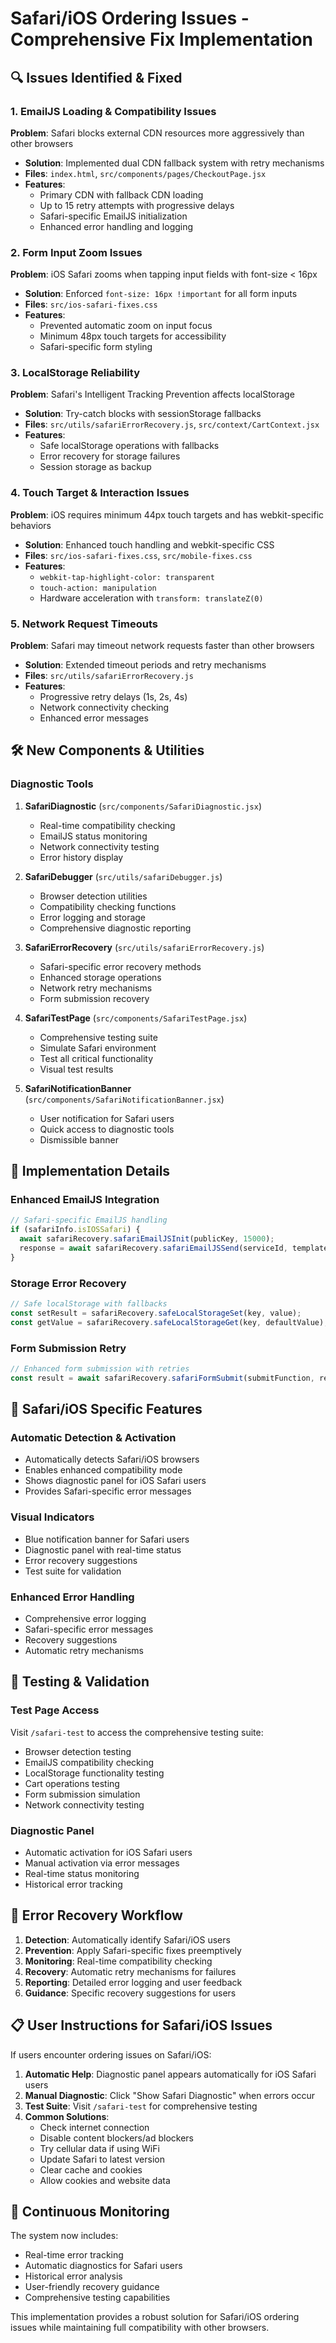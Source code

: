 # Safari/iOS Ordering Issues - Comprehensive Fix Implementation

## 🔍 **Issues Identified & Fixed**

### 1. **EmailJS Loading & Compatibility Issues**
**Problem**: Safari blocks external CDN resources more aggressively than other browsers
- **Solution**: Implemented dual CDN fallback system with retry mechanisms
- **Files**: `index.html`, `src/components/pages/CheckoutPage.jsx`
- **Features**:
  - Primary CDN with fallback CDN loading
  - Up to 15 retry attempts with progressive delays
  - Safari-specific EmailJS initialization
  - Enhanced error handling and logging

### 2. **Form Input Zoom Issues**
**Problem**: iOS Safari zooms when tapping input fields with font-size < 16px
- **Solution**: Enforced `font-size: 16px !important` for all form inputs
- **Files**: `src/ios-safari-fixes.css`
- **Features**:
  - Prevented automatic zoom on input focus
  - Minimum 48px touch targets for accessibility
  - Safari-specific form styling

### 3. **LocalStorage Reliability**
**Problem**: Safari's Intelligent Tracking Prevention affects localStorage
- **Solution**: Try-catch blocks with sessionStorage fallbacks
- **Files**: `src/utils/safariErrorRecovery.js`, `src/context/CartContext.jsx`
- **Features**:
  - Safe localStorage operations with fallbacks
  - Error recovery for storage failures
  - Session storage as backup

### 4. **Touch Target & Interaction Issues**
**Problem**: iOS requires minimum 44px touch targets and has webkit-specific behaviors
- **Solution**: Enhanced touch handling and webkit-specific CSS
- **Files**: `src/ios-safari-fixes.css`, `src/mobile-fixes.css`
- **Features**:
  - `webkit-tap-highlight-color: transparent`
  - `touch-action: manipulation`
  - Hardware acceleration with `transform: translateZ(0)`

### 5. **Network Request Timeouts**
**Problem**: Safari may timeout network requests faster than other browsers
- **Solution**: Extended timeout periods and retry mechanisms
- **Files**: `src/utils/safariErrorRecovery.js`
- **Features**:
  - Progressive retry delays (1s, 2s, 4s)
  - Network connectivity checking
  - Enhanced error messages

## 🛠️ **New Components & Utilities**

### Diagnostic Tools
1. **SafariDiagnostic** (`src/components/SafariDiagnostic.jsx`)
   - Real-time compatibility checking
   - EmailJS status monitoring
   - Network connectivity testing
   - Error history display

2. **SafariDebugger** (`src/utils/safariDebugger.js`)
   - Browser detection utilities
   - Compatibility checking functions
   - Error logging and storage
   - Comprehensive diagnostic reporting

3. **SafariErrorRecovery** (`src/utils/safariErrorRecovery.js`)
   - Safari-specific error recovery methods
   - Enhanced storage operations
   - Network retry mechanisms
   - Form submission recovery

4. **SafariTestPage** (`src/components/SafariTestPage.jsx`)
   - Comprehensive testing suite
   - Simulate Safari environment
   - Test all critical functionality
   - Visual test results

5. **SafariNotificationBanner** (`src/components/SafariNotificationBanner.jsx`)
   - User notification for Safari users
   - Quick access to diagnostic tools
   - Dismissible banner

## 🔧 **Implementation Details**

### Enhanced EmailJS Integration
```javascript
// Safari-specific EmailJS handling
if (safariInfo.isIOSSafari) {
  await safariRecovery.safariEmailJSInit(publicKey, 15000);
  response = await safariRecovery.safariEmailJSSend(serviceId, templateId, params, publicKey);
}
```

### Storage Error Recovery
```javascript
// Safe localStorage with fallbacks
const setResult = safariRecovery.safeLocalStorageSet(key, value);
const getValue = safariRecovery.safeLocalStorageGet(key, defaultValue);
```

### Form Submission Retry
```javascript
// Enhanced form submission with retries
const result = await safariRecovery.safariFormSubmit(submitFunction, retries);
```

## 📱 **Safari/iOS Specific Features**

### Automatic Detection & Activation
- Automatically detects Safari/iOS browsers
- Enables enhanced compatibility mode
- Shows diagnostic panel for iOS Safari users
- Provides Safari-specific error messages

### Visual Indicators
- Blue notification banner for Safari users
- Diagnostic panel with real-time status
- Error recovery suggestions
- Test suite for validation

### Enhanced Error Handling
- Comprehensive error logging
- Safari-specific error messages
- Recovery suggestions
- Automatic retry mechanisms

## 🧪 **Testing & Validation**

### Test Page Access
Visit `/safari-test` to access the comprehensive testing suite:
- Browser detection testing
- EmailJS compatibility checking
- LocalStorage functionality testing
- Cart operations testing
- Form submission simulation
- Network connectivity testing

### Diagnostic Panel
- Automatic activation for iOS Safari users
- Manual activation via error messages
- Real-time status monitoring
- Historical error tracking

## 🚨 **Error Recovery Workflow**

1. **Detection**: Automatically identify Safari/iOS users
2. **Prevention**: Apply Safari-specific fixes preemptively
3. **Monitoring**: Real-time compatibility checking
4. **Recovery**: Automatic retry mechanisms for failures
5. **Reporting**: Detailed error logging and user feedback
6. **Guidance**: Specific recovery suggestions for users

## 📋 **User Instructions for Safari/iOS Issues**

If users encounter ordering issues on Safari/iOS:

1. **Automatic Help**: Diagnostic panel appears automatically for iOS Safari users
2. **Manual Diagnostic**: Click "Show Safari Diagnostic" when errors occur
3. **Test Suite**: Visit `/safari-test` for comprehensive testing
4. **Common Solutions**:
   - Check internet connection
   - Disable content blockers/ad blockers
   - Try cellular data if using WiFi
   - Update Safari to latest version
   - Clear cache and cookies
   - Allow cookies and website data

## 🔄 **Continuous Monitoring**

The system now includes:
- Real-time error tracking
- Automatic diagnostics for Safari users
- Historical error analysis
- User-friendly recovery guidance
- Comprehensive testing capabilities

This implementation provides a robust solution for Safari/iOS ordering issues while maintaining full compatibility with other browsers.
